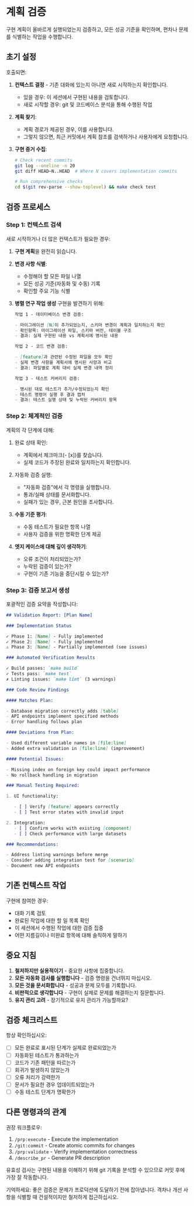 # 계획 검증

구현 계획이 올바르게 실행되었는지 검증하고, 모든 성공 기준을 확인하며, 편차나 문제를 식별하는 작업을 수행합니다.

## 초기 설정

호출되면:

1. **컨텍스트 결정** - 기존 대화에 있는지 아니면 새로 시작하는지 확인합니다.

   - 있을 경우: 이 세션에서 구현된 내용을 검토합니다.
   - 새로 시작할 경우: git 및 코드베이스 분석을 통해 수행된 작업

2. **계획 찾기**:

   - 계획 경로가 제공된 경우, 이를 사용합니다.
   - 그렇지 않으면, 최근 커밋에서 계획 참조를 검색하거나 사용자에게 요청합니다.

3. **구현 증거 수집**:

   ```bash
   # Check recent commits
   git log --oneline -n 20
   git diff HEAD~N..HEAD  # Where N covers implementation commits

   # Run comprehensive checks
   cd $(git rev-parse --show-toplevel) && make check test
   ```

## 검증 프로세스

### Step 1: 컨텍스트 검색

새로 시작하거나 더 많은 컨텍스트가 필요한 경우:

1. **구현 계획**을 완전히 읽습니다.
2. **변경 사항 식별**:

   - 수정해야 할 모든 파일 나열
   - 모든 성공 기준(자동화 및 수동) 기록
   - 확인할 주요 기능 식별

3. **병렬 연구 작업 생성** 구현을 발견하기 위해:

   ```markdown
   작업 1 - 데이터베이스 변경 검증:

   - 마이그레이션 [N]이 추가되었는지, 스키마 변경이 계획과 일치하는지 확인
   - 확인항목: 마이그레이션 파일, 스키마 버전, 테이블 구조
   - 결과: 실제 구현된 내용 vs 계획서에 명시된 내용

   작업 2 - 코드 변경 검증:

   - [feature]과 관련된 수정된 파일을 모두 확인
   - 실제 변경 사항을 계획서에 명시된 사양과 비교
   - 결과: 파일별로 계획 대비 실제 변경 내역 정리

   작업 3 - 테스트 커버리지 검증:

   - 명시된 대로 테스트가 추가/수정되었는지 확인
   - 테스트 명령어 실행 후 결과 캡처
   - 결과: 테스트 실행 상태 및 누락된 커버리지 항목
   ```

### Step 2: 체계적인 검증

계획의 각 단계에 대해:

1. 완료 상태 확인:

   - 계획에서 체크마크(- [x])를 찾습니다.
   - 실제 코드가 주장된 완료와 일치하는지 확인합니다.

2. 자동화 검증 실행:

   - "자동화 검증"에서 각 명령을 실행합니다.
   - 통과/실패 상태를 문서화합니다.
   - 실패가 있는 경우, 근본 원인을 조사합니다.

3. **수동 기준 평가**:

   - 수동 테스트가 필요한 항목 나열
   - 사용자 검증을 위한 명확한 단계 제공

4. **엣지 케이스에 대해 깊이 생각하기**:
   - 오류 조건이 처리되었는가?
   - 누락된 검증이 있는가?
   - 구현이 기존 기능을 중단시킬 수 있는가?

### Step 3: 검증 보고서 생성

포괄적인 검증 요약을 작성합니다:

```markdown
## Validation Report: [Plan Name]

### Implementation Status

✓ Phase 1: [Name] - Fully implemented
✓ Phase 2: [Name] - Fully implemented
⚠️ Phase 3: [Name] - Partially implemented (see issues)

### Automated Verification Results

✓ Build passes: `make build`
✓ Tests pass: `make test`
✗ Linting issues: `make lint` (3 warnings)

### Code Review Findings

#### Matches Plan:

- Database migration correctly adds [table]
- API endpoints implement specified methods
- Error handling follows plan

#### Deviations from Plan:

- Used different variable names in [file:line]
- Added extra validation in [file:line] (improvement)

#### Potential Issues:

- Missing index on foreign key could impact performance
- No rollback handling in migration

### Manual Testing Required:

1. UI functionality:

   - [ ] Verify [feature] appears correctly
   - [ ] Test error states with invalid input

2. Integration:
   - [ ] Confirm works with existing [component]
   - [ ] Check performance with large datasets

### Recommendations:

- Address linting warnings before merge
- Consider adding integration test for [scenario]
- Document new API endpoints
```

## 기존 컨텍스트 작업

구현에 참여한 경우:

- 대화 기록 검토
- 완료된 작업에 대한 할 일 목록 확인
- 이 세션에서 수행된 작업에 대한 검증 집중
- 어떤 지름길이나 미완료 항목에 대해 솔직하게 말하기

## 중요 지침

1. **철저하지만 실용적이기** - 중요한 사항에 집중합니다.
2. **모든 자동화 검사를 실행합니다** - 검증 명령을 건너뛰지 마십시오.
3. **모든 것을 문서화합니다** - 성공과 문제 모두를 기록합니다.
4. **비판적으로 생각합니다** - 구현이 실제로 문제를 해결하는지 질문합니다.
5. **유지 관리 고려** - 장기적으로 유지 관리가 가능할까요?

## 검증 체크리스트

항상 확인하십시오:

- [ ] 모든 완료로 표시된 단계가 실제로 완료되었는가
- [ ] 자동화된 테스트가 통과하는가
- [ ] 코드가 기존 패턴을 따르는가
- [ ] 회귀가 발생하지 않았는가
- [ ] 오류 처리가 강력한가
- [ ] 문서가 필요한 경우 업데이트되었는가
- [ ] 수동 테스트 단계가 명확한가

## 다른 명령과의 관계

권장 워크플로우:

1. `/prp:execute` - Execute the implementation
2. `/git:commit` - Create atomic commits for changes
3. `/prp:validate` - Verify implementation correctness
4. `/describe_pr` - Generate PR description

유효성 검사는 구현된 내용을 이해하기 위해 git 기록을 분석할 수 있으므로 커밋 후에 가장 잘 작동합니다.

기억하세요: 좋은 검증은 문제가 프로덕션에 도달하기 전에 잡아냅니다. 격차나 개선 사항을 식별할 때 건설적이지만 철저하게 접근하십시오.
